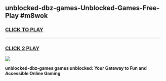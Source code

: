 
## unblocked-dbz-games-Unblocked-Games-Free-Play #m8wok
<h3>
<a href="https://us.freeplayer.one?title=unblocked-dbz-games&ref=9M">CLICK TO PLAY</a></h3>
<hr>

<h3>
<a href="https://us.freeplayer.one?title=unblocked-dbz-games&ref=9M">CLICK 2 PLAY</a>
  
</h3>

<a href="https://us.freeplayer.one?title=unblocked-dbz-games&ref=9M"><img src="https://clearcache.store/games.png"></a>


**unblocked-dbz-games games unblocked: Your Gateway to Fun and Accessible Online Gaming**
